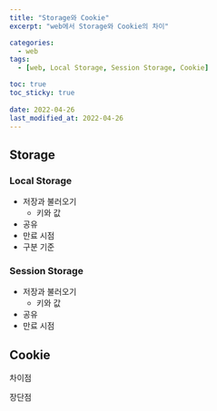 ```yaml
---
title: "Storage와 Cookie"
excerpt: "web에서 Storage와 Cookie의 차이"

categories:
  - web
tags:
  - [web, Local Storage, Session Storage, Cookie]

toc: true
toc_sticky: true
 
date: 2022-04-26
last_modified_at: 2022-04-26
---
```


## Storage
### Local Storage
- 저장과 불러오기
  - 키와 값
- 공유
- 만료 시점
- 구분 기준


### Session Storage
- 저장과 불러오기
  - 키와 값
- 공유
- 만료 시점

## Cookie

차이점

장단점